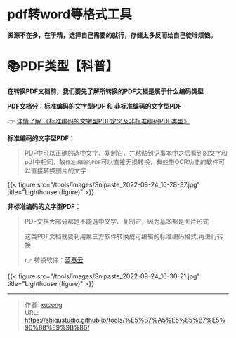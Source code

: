 # pdf转word等格式工具


**资源不在多，在于精，选择自己需要的就行，存储太多反而给自己徒增烦恼。**

<!--more-->

# 📚PDF类型【科普】

**在转换PDF文档前，我们要先了解所转换的PDF文档是属于什么编码类型**

**PDF文档分：标准编码的文字型PDF 和 非标准编码的文字型PDF**

👉 [详情了解 《标准编码的文字型PDF定义及非标准编码PDF类型》](https://www.yuque.com/xtranslator/zy/qnizp1)

**标准编码的文字型PDF：**

> PDF中可以正确的选中文字、复制它，并粘贴到记事本中之后看到的文字和pdf中相同，故`标准编码的PDF`可以直接无损转换，有些带OCR功能的软件可以直接转换图片的文字

{{< figure src="/tools/images/Snipaste_2022-09-24_16-28-37.jpg" title="Lighthouse (figure)" >}}

**非标准编码的文字型PDF：**

> PDF文档大部分都是不能选中文字、复制它，因为基本都是图片形式
>
> 这类PDF文档就要利用第三方软件转换成可编辑的标准编码格式,再进行转换
>
> 👉 转换软件：[蓝奏云](https://wwc.lanzoul.com/i4lBM0cajm4d)

{{< figure src="/tools/images/Snipaste_2022-09-24_16-30-21.jpg" title="Lighthouse (figure)" >}}


---

> 作者: [xucong](https://shiqustudio.github.io/)  
> URL: https://shiqustudio.github.io/tools/%E5%B7%A5%E5%85%B7%E5%90%88%E9%9B%86/  

